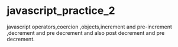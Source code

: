 # javascript_practice_2
javascript operators,coercion ,objects,increment and pre-increment ,decrement and pre decrement and also post decrement and pre decrement.
